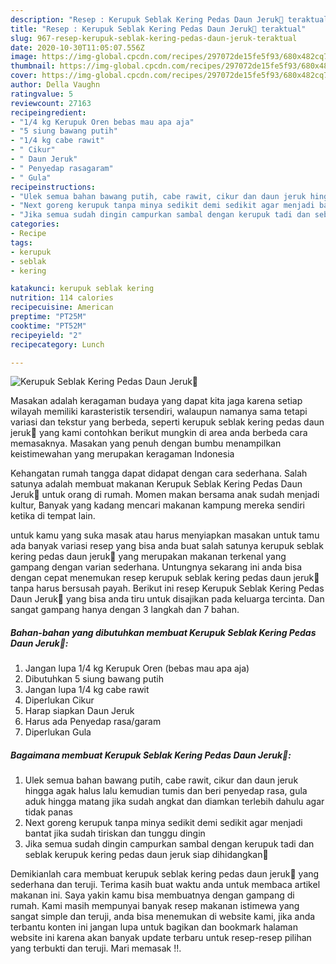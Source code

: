 ```yaml
---
description: "Resep : Kerupuk Seblak Kering Pedas Daun Jeruk🧂 teraktual"
title: "Resep : Kerupuk Seblak Kering Pedas Daun Jeruk🧂 teraktual"
slug: 967-resep-kerupuk-seblak-kering-pedas-daun-jeruk-teraktual
date: 2020-10-30T11:05:07.556Z
image: https://img-global.cpcdn.com/recipes/297072de15fe5f93/680x482cq70/kerupuk-seblak-kering-pedas-daun-jeruk🧂-foto-resep-utama.jpg
thumbnail: https://img-global.cpcdn.com/recipes/297072de15fe5f93/680x482cq70/kerupuk-seblak-kering-pedas-daun-jeruk🧂-foto-resep-utama.jpg
cover: https://img-global.cpcdn.com/recipes/297072de15fe5f93/680x482cq70/kerupuk-seblak-kering-pedas-daun-jeruk🧂-foto-resep-utama.jpg
author: Della Vaughn
ratingvalue: 5
reviewcount: 27163
recipeingredient:
- "1/4 kg Kerupuk Oren bebas mau apa aja"
- "5 siung bawang putih"
- "1/4 kg cabe rawit"
- " Cikur"
- " Daun Jeruk"
- " Penyedap rasagaram"
- " Gula"
recipeinstructions:
- "Ulek semua bahan bawang putih, cabe rawit, cikur dan daun jeruk hingga agak halus lalu kemudian tumis dan beri penyedap rasa, gula aduk hingga matang jika sudah angkat dan diamkan terlebih dahulu agar tidak panas"
- "Next goreng kerupuk tanpa minya sedikit demi sedikit agar menjadi bantat jika sudah tiriskan dan tunggu dingin"
- "Jika semua sudah dingin campurkan sambal dengan kerupuk tadi dan seblak kerupuk kering pedas daun jeruk siap dihidangkan🍴"
categories:
- Recipe
tags:
- kerupuk
- seblak
- kering

katakunci: kerupuk seblak kering 
nutrition: 114 calories
recipecuisine: American
preptime: "PT25M"
cooktime: "PT52M"
recipeyield: "2"
recipecategory: Lunch

---
```



![Kerupuk Seblak Kering Pedas Daun Jeruk🧂](https://img-global.cpcdn.com/recipes/297072de15fe5f93/680x482cq70/kerupuk-seblak-kering-pedas-daun-jeruk🧂-foto-resep-utama.jpg)

Masakan adalah keragaman budaya yang dapat kita jaga karena setiap wilayah memiliki karasteristik tersendiri, walaupun namanya sama tetapi variasi dan tekstur yang berbeda, seperti kerupuk seblak kering pedas daun jeruk🧂 yang kami contohkan berikut mungkin di area anda berbeda cara memasaknya. Masakan yang penuh dengan bumbu menampilkan keistimewahan yang merupakan keragaman Indonesia



Kehangatan rumah tangga dapat didapat dengan cara sederhana. Salah satunya adalah membuat makanan Kerupuk Seblak Kering Pedas Daun Jeruk🧂 untuk orang di rumah. Momen makan bersama anak sudah menjadi kultur, Banyak yang kadang mencari makanan kampung mereka sendiri ketika di tempat lain.

untuk kamu yang suka masak atau harus menyiapkan masakan untuk tamu ada banyak variasi resep yang bisa anda buat salah satunya kerupuk seblak kering pedas daun jeruk🧂 yang merupakan makanan terkenal yang gampang dengan varian sederhana. Untungnya sekarang ini anda bisa dengan cepat menemukan resep kerupuk seblak kering pedas daun jeruk🧂 tanpa harus bersusah payah.
Berikut ini resep Kerupuk Seblak Kering Pedas Daun Jeruk🧂 yang bisa anda tiru untuk disajikan pada keluarga tercinta. Dan sangat gampang hanya dengan 3 langkah dan 7 bahan.


<!--inarticleads1-->

##### Bahan-bahan yang dibutuhkan membuat Kerupuk Seblak Kering Pedas Daun Jeruk🧂:

1. Jangan lupa 1/4 kg Kerupuk Oren (bebas mau apa aja)
1. Dibutuhkan 5 siung bawang putih
1. Jangan lupa 1/4 kg cabe rawit
1. Diperlukan  Cikur
1. Harap siapkan  Daun Jeruk
1. Harus ada  Penyedap rasa/garam
1. Diperlukan  Gula




<!--inarticleads2-->

##### Bagaimana membuat  Kerupuk Seblak Kering Pedas Daun Jeruk🧂:

1. Ulek semua bahan bawang putih, cabe rawit, cikur dan daun jeruk hingga agak halus lalu kemudian tumis dan beri penyedap rasa, gula aduk hingga matang jika sudah angkat dan diamkan terlebih dahulu agar tidak panas
1. Next goreng kerupuk tanpa minya sedikit demi sedikit agar menjadi bantat jika sudah tiriskan dan tunggu dingin
1. Jika semua sudah dingin campurkan sambal dengan kerupuk tadi dan seblak kerupuk kering pedas daun jeruk siap dihidangkan🍴




Demikianlah cara membuat kerupuk seblak kering pedas daun jeruk🧂 yang sederhana dan teruji. Terima kasih buat waktu anda untuk membaca artikel makanan ini. Saya yakin kamu bisa membuatnya dengan gampang di rumah. Kami masih mempunyai banyak resep makanan istimewa yang sangat simple dan teruji, anda bisa menemukan di website kami, jika anda terbantu konten ini jangan lupa untuk bagikan dan bookmark halaman website ini karena akan banyak update terbaru untuk resep-resep pilihan yang terbukti dan teruji. Mari memasak !!. 
